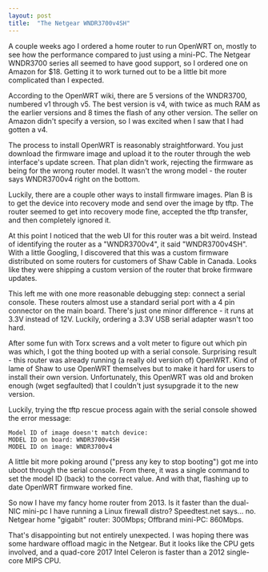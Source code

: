```yaml
---
layout: post
title:  "The Netgear WNDR3700v4SH"
---
```


A couple weeks ago I ordered a home router to run OpenWRT on, mostly to see how
the performance compared to just using a mini-PC. The Netgear WNDR3700 series
all seemed to have good support, so I ordered one on Amazon for $18. Getting it
to work turned out to be a little bit more complicated than I expected.

According to the OpenWRT wiki, there are 5 versions of the WNDR3700, numbered v1
through v5. The best version is v4, with twice as much RAM as the earlier
versions and 8 times the flash of any other version. The seller on Amazon didn't
specify a version, so I was excited when I saw that I had gotten a v4.

The process to install OpenWRT is reasonably straightforward. You just download
the firmware image and upload it to the router through the web interface's
update screen. That plan didn't work, rejecting the firmware as being for the
wrong router model. It wasn't the wrong model - the router says WNDR3700v4 right
on the bottom.

Luckily, there are a couple other ways to install firmware images. Plan B is to
get the device into recovery mode and send over the image by tftp. The router
seemed to get into recovery mode fine, accepted the tftp transfer, and then
completely ignored it.

At this point I noticed that the web UI for this router was a bit weird. Instead
of identifying the router as a "WNDR3700v4", it said "WNDR3700v4SH". With a
little Googling, I discovered that this was a custom firmware distributed on
some routers for customers of Shaw Cable in Canada. Looks like they were
shipping a custom version of the router that broke firmware updates.

This left me with one more reasonable debugging step: connect a serial console.
These routers almost use a standard serial port with a 4 pin connector on the
main board. There's just one minor difference - it runs at 3.3V instead of 12V.
Luckily, ordering a 3.3V USB serial adapter wasn't too hard.

After some fun with Torx screws and a volt meter to figure out which pin was
which, I got the thing booted up with a serial console. Surprising result - this
router was already running (a really old version of) OpenWRT. Kind of lame of
Shaw to use OpenWRT themselves but to make it hard for users to install their
own version. Unfortunately, this OpenWRT was old and broken enough (wget
segfaulted) that I couldn't just sysupgrade it to the new version.

Luckily, trying the tftp rescue process again with the serial console showed the
error message:

```
Model ID of image doesn't match device:
MODEL ID on board: WNDR3700v4SH
MODEL ID on image: WNDR3700v4
```

A little bit more poking around ("press any key to stop booting") got me into
uboot through the serial console. From there, it was a single command to set the
model ID (back) to the correct value. And with that, flashing up to date OpenWRT
firmware worked fine.

So now I have my fancy home router from 2013. Is it faster than the dual-NIC
mini-pc I have running a Linux firewall distro? Speedtest.net says... no.
Netgear home "gigabit" router: 300Mbps; Offbrand mini-PC: 860Mbps.

That's disappointing but not entirely unexpected. I was hoping there was some
hardware offload magic in the Netgear. But it looks like the CPU gets involved,
and a quad-core 2017 Intel Celeron is faster than a 2012 single-core MIPS CPU.

